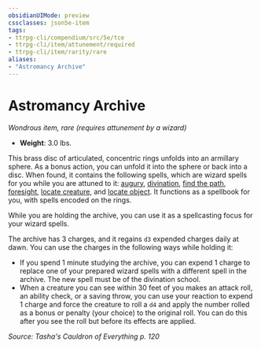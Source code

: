 ```yaml
---
obsidianUIMode: preview
cssclasses: json5e-item
tags:
- ttrpg-cli/compendium/src/5e/tce
- ttrpg-cli/item/attunement/required
- ttrpg-cli/item/rarity/rare
aliases: 
- "Astromancy Archive"
---
```

# Astromancy Archive
*Wondrous item, rare (requires attunement by a wizard)*  


- **Weight**: 3.0 lbs.

This brass disc of articulated, concentric rings unfolds into an armillary sphere. As a bonus action, you can unfold it into the sphere or back into a disc. When found, it contains the following spells, which are wizard spells for you while you are attuned to it: [augury](Інструменти%20ДМ/CLI/spells/augury-xphb.md), [divination](Інструменти%20ДМ/CLI/spells/divination-xphb.md), [find the path](Інструменти%20ДМ/CLI/spells/find-the-path-xphb.md), [foresight](Інструменти%20ДМ/CLI/spells/foresight-xphb.md), [locate creature](Інструменти%20ДМ/CLI/spells/locate-creature-xphb.md), and [locate object](Інструменти%20ДМ/CLI/spells/locate-object-xphb.md). It functions as a spellbook for you, with spells encoded on the rings.

While you are holding the archive, you can use it as a spellcasting focus for your wizard spells.

The archive has 3 charges, and it regains `d3` expended charges daily at dawn. You can use the charges in the following ways while holding it:

- If you spend 1 minute studying the archive, you can expend 1 charge to replace one of your prepared wizard spells with a different spell in the archive. The new spell must be of the divination school.  
- When a creature you can see within 30 feet of you makes an attack roll, an ability check, or a saving throw, you can use your reaction to expend 1 charge and force the creature to roll a `d4` and apply the number rolled as a bonus or penalty (your choice) to the original roll. You can do this after you see the roll but before its effects are applied.  

*Source: Tasha's Cauldron of Everything p. 120*